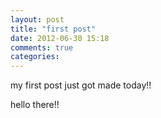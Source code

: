 ```yaml
---
layout: post
title: "first post"
date: 2012-06-30 15:18
comments: true
categories:
---
```


my first post just got made today!!

hello there!!
